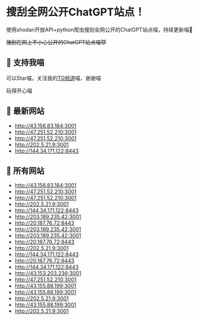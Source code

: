 # 搜刮全网公开ChatGPT站点！

使用shodan开放API+python爬虫搜刮全网公开的ChatGPT站点喵，持续更新喵🥳

~~搜刮在网上不小心公开的ChatGPT站点喵😈~~

## 🚀 支持我喵

可以Star喵，关注我的[TG频道](https://t.me/puddin_share)喵，谢谢喵

玩得开心喵

## 📖 最新网站

- http://43.156.83.184:3001
- http://47.251.52.210:3001
- http://47.251.52.210:3001
- http://202.5.21.9:3001
- http://144.34.171.122:8443


## 📖 所有网站

- http://43.156.83.184:3001
- http://47.251.52.210:3001
- http://47.251.52.210:3001
- http://202.5.21.9:3001
- http://144.34.171.122:8443
- http://203.189.235.42:3001
- http://20.187.76.72:8443
- http://203.189.235.42:3001
- http://203.189.235.42:3001
- http://20.187.76.72:8443
- http://202.5.21.9:3001
- http://144.34.171.122:8443
- http://20.187.76.72:8443
- http://144.34.171.122:8443
- http://43.153.203.236:3001
- http://47.251.52.210:3001
- http://43.155.88.199:3001
- http://43.155.88.199:3001
- http://202.5.21.9:3001
- http://43.155.88.199:3001
- http://202.5.21.9:3001


